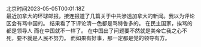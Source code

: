 北京时间2023-05-05T00:01:18Z<br>最近加拿大的环球邮报，接连报道了几篇关于中共渗透加拿大的新闻。我以为评论区会有骂中国的。
结果看了下评论清一色都是骂特鲁多的。
在民主国家，挨骂的都是领导人
而在中国就不一样了。
在中国出了问题要不然就是美帝亡我之心不死，要不就是人民不努力。
而如果有好事，那一定都是党的领导有方。<br><br>